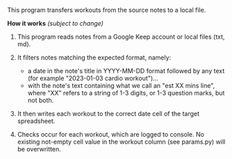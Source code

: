 This program transfers workouts from the source notes to a local file. 

**How it works** _(subject to change)_
1) This program reads notes from a Google Keep account or local files (txt, md).

2) It filters notes matching the expected format, namely: 
   - a date in the note's title in YYYY-MM-DD format followed by any text (for example "2023-01-03 cardio workout")...
   - with the note's text containing what we call an "est XX mins line", where "XX" refers to a string of 1-3 digits, or 1-3 question marks, but not both.

3) It then writes each workout to the correct date cell of the target spreadsheet.

4) Checks occur for each workout, which are logged to console. No existing not-empty cell value in the workout column (see params.py) will be overwritten.
